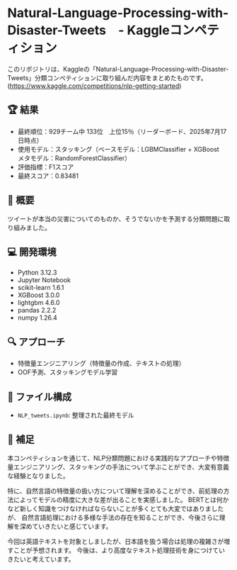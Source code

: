 # Natural-Language-Processing-with-Disaster-Tweets　- Kaggleコンペティション

このリポジトリは、Kaggleの「Natural-Language-Processing-with-Disaster-Tweets」分類コンペティションに取り組んだ内容をまとめたものです。
(https://www.kaggle.com/competitions/nlp-getting-started)

## 🏆 結果
- 最終順位：929チーム中 133位　上位15％（リーダーボード、2025年7月17日時点）
- 使用モデル：スタッキング（ベースモデル：LGBMClassifier + XGBoost　メタモデル：RandomForestClassifier）
- 評価指標：F1スコア
- 最終スコア：0.83481

## 📄 概要
ツイートが本当の災害についてのものか、そうでないかを予測する分類問題に取り組みました。

## 💻 開発環境
- Python 3.12.3
- Jupyter Notebook
- scikit-learn 1.6.1
- XGBoost 3.0.0
- lightgbm 4.6.0
- pandas 2.2.2
- numpy  1.26.4

## 🔍 アプローチ
- 特徴量エンジニアリング（特徴量の作成、テキストの処理）
- OOF予測、スタッキングモデル学習

## 📁 ファイル構成
- `NLP_tweets.ipynb`: 整理された最終モデル

## 📝 補足
本コンペティションを通じて、NLP分類問題における実践的なアプローチや特徴量エンジニアリング、スタッキングの手法について学ぶことができ、大変有意義な経験となりました。

特に、自然言語の特徴量の扱い方について理解を深めることができ、前処理の方法によってモデルの精度に大きな差が出ることを実感しました。
BERTとは何かなど新しく知識をつけなければならないことが多くとても大変ではありましたが、
自然言語処理における多様な手法の存在を知ることができ、今後さらに理解を深めていきたいと感じています。

今回は英語テキストを対象としましたが、日本語を扱う場合は処理の複雑さが増すことが予想されます。
今後は、より高度なテキスト処理技術を身につけていきたいと考えています。

